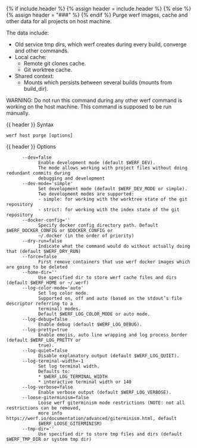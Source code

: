 {% if include.header %}
{% assign header = include.header %}
{% else %}
{% assign header = "###" %}
{% endif %}
Purge werf images, cache and other data for all projects on host machine.

The data include:
* Old service tmp dirs, which werf creates during every build, converge and other commands.
* Local cache:
  * Remote git clones cache.
  * Git worktree cache.
* Shared context:
  * Mounts which persists between several builds (mounts from build_dir).

WARNING: Do not run this command during any other werf command is working on the host machine. This 
command is supposed to be run manually.

{{ header }} Syntax

```shell
werf host purge [options]
```

{{ header }} Options

```shell
      --dev=false
            Enable development mode (default $WERF_DEV).
            The mode allows working with project files without doing redundant commits during       
            debugging and development
      --dev-mode='simple'
            Set development mode (default $WERF_DEV_MODE or simple).
            Two development modes are supported:
            - simple: for working with the worktree state of the git repository
            - strict: for working with the index state of the git repository
      --docker-config=''
            Specify docker config directory path. Default $WERF_DOCKER_CONFIG or $DOCKER_CONFIG or  
            ~/.docker (in the order of priority)
      --dry-run=false
            Indicate what the command would do without actually doing that (default $WERF_DRY_RUN)
      --force=false
            First remove containers that use werf docker images which are going to be deleted
      --home-dir=''
            Use specified dir to store werf cache files and dirs (default $WERF_HOME or ~/.werf)
      --log-color-mode='auto'
            Set log color mode.
            Supported on, off and auto (based on the stdout’s file descriptor referring to a        
            terminal) modes.
            Default $WERF_LOG_COLOR_MODE or auto mode.
      --log-debug=false
            Enable debug (default $WERF_LOG_DEBUG).
      --log-pretty=true
            Enable emojis, auto line wrapping and log process border (default $WERF_LOG_PRETTY or   
            true).
      --log-quiet=false
            Disable explanatory output (default $WERF_LOG_QUIET).
      --log-terminal-width=-1
            Set log terminal width.
            Defaults to:
            * $WERF_LOG_TERMINAL_WIDTH
            * interactive terminal width or 140
      --log-verbose=false
            Enable verbose output (default $WERF_LOG_VERBOSE).
      --loose-giterminism=false
            Loose werf giterminism mode restrictions (NOTE: not all restrictions can be removed,    
            more info https://werf.io/documentation/advanced/giterminism.html, default              
            $WERF_LOOSE_GITERMINISM)
      --tmp-dir=''
            Use specified dir to store tmp files and dirs (default $WERF_TMP_DIR or system tmp dir)
```

